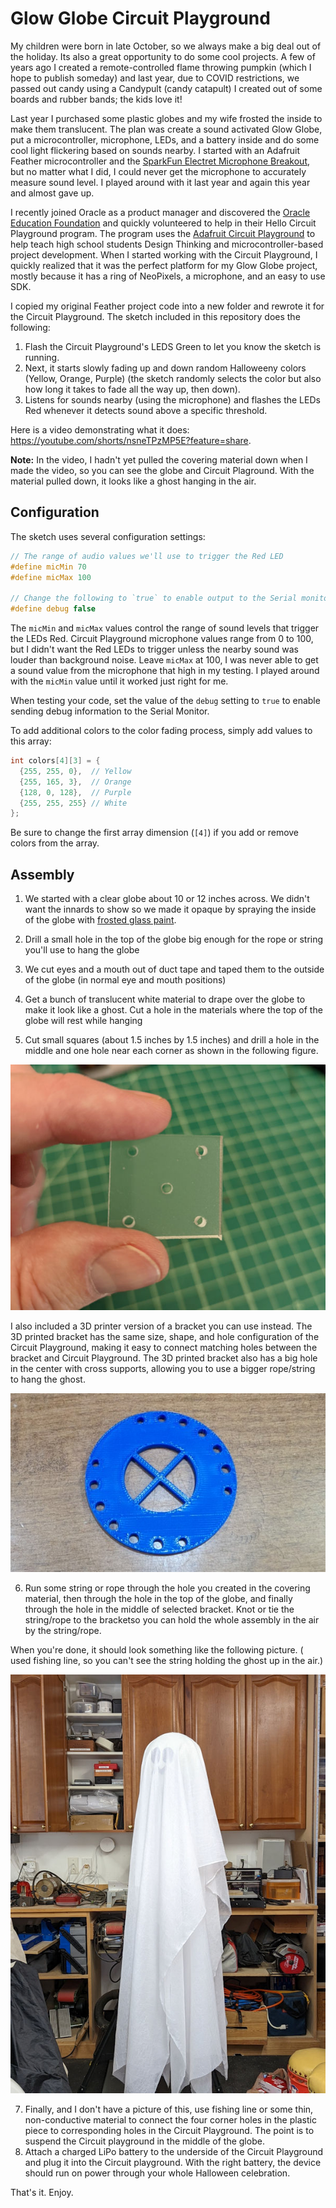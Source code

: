 # Glow Globe Circuit Playground

My children were born in late October, so we always make a big deal out of the holiday. Its also a great opportunity to do some cool projects. A few of years ago I created a remote-controlled flame throwing pumpkin (which I hope to publish someday) and last year, due to COVID restrictions, we passed out candy using a Candypult (candy catapult) I created out of some boards and rubber bands; the kids love it!

Last year I purchased some plastic globes and my wife frosted the inside to make them translucent. The plan was create a sound activated Glow Globe, put a microcontroller, microphone, LEDs, and a battery inside and do some cool light flickering based on sounds nearby. I started with an Adafruit Feather microcontroller and the [SparkFun Electret Microphone Breakout](https://www.sparkfun.com/products/12758), but no matter what I did, I could never get the microphone to accurately measure sound level. I played around with it last year and again this year and almost gave up.

I recently joined Oracle as a product manager and discovered the [Oracle Education Foundation](https://oraclefoundation.org/index.html) and quickly volunteered to help in their Hello Circuit Playground program. The program uses the [Adafruit Circuit Playground](https://learn.adafruit.com/introducing-circuit-playground/overview) to help teach high school students Design Thinking and microcontroller-based project development. When I started working with the Circuit Playground, I quickly realized that it was the perfect platform for my Glow Globe project, mostly because it has a ring of NeoPixels, a microphone, and an easy to use SDK.

I copied my original Feather project code into a new folder and rewrote it for the Circuit Playground. The sketch included in this repository does the following:

1. Flash the Circuit Playground's LEDS Green to let you know the sketch is running. 
2. Next, it starts slowly fading up and down random Halloweeny colors (Yellow, Orange, Purple) (the sketch randomly selects the color but also how long it takes to fade all the way up, then down).
3. Listens for sounds nearby (using the microphone) and flashes the LEDs Red whenever it detects sound above a specific threshold.

Here is a video demonstrating what it does: https://youtube.com/shorts/nsneTPzMP5E?feature=share. 

**Note:** In the video, I hadn't yet pulled the covering material down when I made the video, so you can see the globe and Circuit Plaground. With the material pulled down, it looks like a ghost hanging in the air. 

## Configuration

The sketch uses several configuration settings:

```c
// The range of audio values we'll use to trigger the Red LED
#define micMin 70
#define micMax 100

// Change the following to `true` to enable output to the Serial monitor
#define debug false
```

The `micMin` and `micMax` values control the range of sound levels that trigger the LEDs Red. Circuit Playground microphone values range from 0 to 100, but I didn't want the Red LEDs to trigger unless the nearby sound was louder than background noise. Leave `micMax` at 100, I was never able to get a sound value from the microphone that high in my testing. I played around with the `micMin` value until it worked just right for me.

When testing your code, set the value of the `debug` setting to `true` to enable sending debug information to the Serial Monitor.

To add additional colors to the color fading process, simply add values to this array:

```c
int colors[4][3] = {
  {255, 255, 0},  // Yellow
  {255, 165, 3},  // Orange
  {128, 0, 128},  // Purple
  {255, 255, 255} // White
};
```

Be sure to change the first array dimension (`[4]`) if you add or remove colors from the array.

## Assembly

1. We started with a clear globe about 10 or 12 inches across. We didn't want the innards to show so we made it opaque by spraying the inside of the globe with [frosted glass paint](https://www.krylon.com/products/frosted-glass-finish). 

2. Drill a small hole in the top of the globe big enough for the rope or string you'll use to hang the globe

3. We cut eyes and a mouth out of duct tape and taped them to the outside of the globe (in normal eye and mouth positions)

4. Get a bunch of translucent white material to drape over the globe to make it look like a ghost. Cut a hole in the materials where the top of the globe will rest while hanging

5. Cut small squares (about 1.5 inches by 1.5 inches) and drill a hole in the middle and one hole near each corner as shown in the following figure. 

  ![hand made hanging bracket for the ghost](images/hanging-bracket.jpg)

  I also included a 3D printer version of a bracket you can use instead. The 3D printed bracket has the same size, shape, and hole configuration of the Circuit Playground, making it easy to connect matching holes between the bracket and Circuit Playground. The 3D printed bracket also has a big hole in the center with cross supports, allowing you to use a bigger rope/string to hang the ghost.

  ![3D Printed hanging bracket for the ghost](images/3d-print-bracket.jpg)

6. Run some string or rope through the hole you created in the covering material, then through the hole in the top of the globe, and finally through the hole in the middle of selected bracket. Knot or tie the string/rope to the bracketso you can hold the whole assembly in the air by the string/rope. 

  When you're done, it should look something like the following picture. ( used fishing line, so you can't see the string holding the ghost up in the air.)

  ![Finished Ghost](images/finished-ghost.jpg)

7. Finally, and I don't have a picture of this, use fishing line or some thin, non-conductive material to connect the four corner holes in the plastic piece to corresponding holes in the Circuit Playground. The point is to suspend the Circuit playground in the middle of the globe. 
8. Attach a charged LiPo battery to the underside of the Circuit Playground and plug it into the Circuit playground. With the right battery, the device should run on power through your whole Halloween celebration.

That's it. Enjoy.
